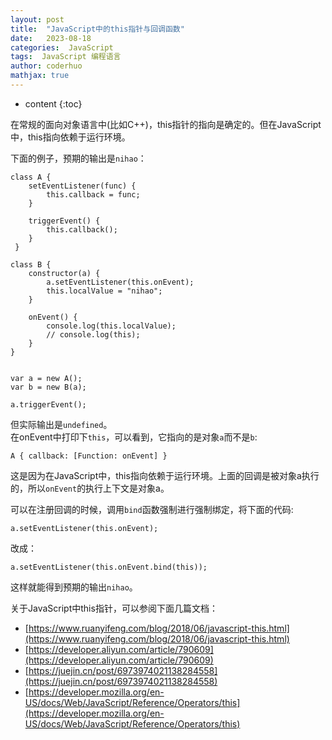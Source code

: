 ```yaml
---
layout: post
title:  "JavaScript中的this指针与回调函数"
date:   2023-08-18
categories:  JavaScript
tags:  JavaScript 编程语言 
author: coderhuo
mathjax: true
---
```


* content
{:toc}

在常规的面向对象语言中(比如C++)，this指针的指向是确定的。但在JavaScript中，this指向依赖于运行环境。  





  





  


  
下面的例子，预期的输出是`nihao`：


```
class A {
    setEventListener(func) {
        this.callback = func;
    }

    triggerEvent() {
        this.callback();
    }
 }

class B {
    constructor(a) {
        a.setEventListener(this.onEvent);
        this.localValue = "nihao";
    }

    onEvent() {
        console.log(this.localValue);
        // console.log(this);
    }
}


var a = new A();
var b = new B(a);

a.triggerEvent();
```

但实际输出是`undefined`。  
在onEvent中打印下`this`，可以看到，它指向的是对象`a`而不是`b`:


```
A { callback: [Function: onEvent] }
```

这是因为在JavaScript中，this指向依赖于运行环境。上面的回调是被对象a执行的，所以`onEvent`的执行上下文是对象a。

可以在注册回调的时候，调用`bind`函数强制进行强制绑定，将下面的代码:

```
a.setEventListener(this.onEvent);
```

改成：

```
a.setEventListener(this.onEvent.bind(this));
```

这样就能得到预期的输出`nihao`。


关于JavaScript中this指针，可以参阅下面几篇文档：
- [https://www.ruanyifeng.com/blog/2018/06/javascript-this.html](https://www.ruanyifeng.com/blog/2018/06/javascript-this.html)
- [https://developer.aliyun.com/article/790609](https://developer.aliyun.com/article/790609)
- [https://juejin.cn/post/6973974021138284558](https://juejin.cn/post/6973974021138284558)
- [https://developer.mozilla.org/en-US/docs/Web/JavaScript/Reference/Operators/this](https://developer.mozilla.org/en-US/docs/Web/JavaScript/Reference/Operators/this)

